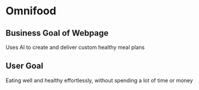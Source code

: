 # Omnifood
## Business Goal of Webpage
Uses AI to create and deliver custom healthy meal plans
## User Goal
Eating well and healthy effortlessly, without spending a lot of time or money
